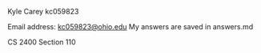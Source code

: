 Kyle Carey
kc059823

Email address: kc059823@ohio.edu
My answers are saved in answers.md

CS 2400 Section 110
